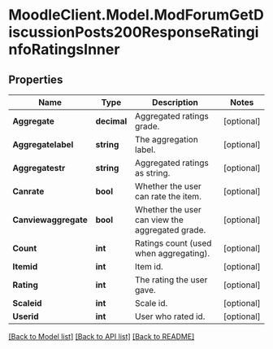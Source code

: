 # MoodleClient.Model.ModForumGetDiscussionPosts200ResponseRatinginfoRatingsInner

## Properties

Name | Type | Description | Notes
------------ | ------------- | ------------- | -------------
**Aggregate** | **decimal** | Aggregated ratings grade. | [optional] 
**Aggregatelabel** | **string** | The aggregation label. | [optional] 
**Aggregatestr** | **string** | Aggregated ratings as string. | [optional] 
**Canrate** | **bool** | Whether the user can rate the item. | [optional] 
**Canviewaggregate** | **bool** | Whether the user can view the aggregated grade. | [optional] 
**Count** | **int** | Ratings count (used when aggregating). | [optional] 
**Itemid** | **int** | Item id. | [optional] 
**Rating** | **int** | The rating the user gave. | [optional] 
**Scaleid** | **int** | Scale id. | [optional] 
**Userid** | **int** | User who rated id. | [optional] 

[[Back to Model list]](../README.md#documentation-for-models) [[Back to API list]](../README.md#documentation-for-api-endpoints) [[Back to README]](../README.md)

